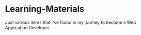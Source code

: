# Learning-Materials
Just various items that I've found in my journey to become a Web Application Developer.
